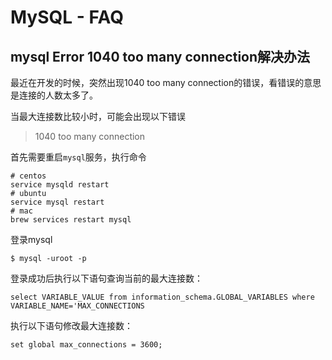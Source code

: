 # MySQL - FAQ

## mysql Error 1040 too many connection解决办法

最近在开发的时候，突然出现1040 too many connection的错误，看错误的意思是连接的人数太多了。

当最大连接数比较小时，可能会出现以下错误
> 1040 too many connection

首先需要重启`mysql`服务，执行命令

```
# centos
service mysqld restart
# ubuntu
service mysql restart
# mac
brew services restart mysql
```

登录mysql

```
$ mysql -uroot -p
```

登录成功后执行以下语句查询当前的最大连接数：

```
select VARIABLE_VALUE from information_schema.GLOBAL_VARIABLES where VARIABLE_NAME='MAX_CONNECTIONS
```

执行以下语句修改最大连接数：

```
set global max_connections = 3600;
```

